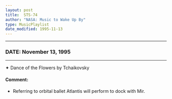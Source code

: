 ```yaml
---
layout: post
title:  STS-74
author: "NASA: Music to Wake Up By"
type: MusicPlaylist
date_modified: 1995-11-13
---
```


----
### DATE: November 13, 1995
----
✦ Dance of the Flowers by Tchaikovsky

#### Comment:
* Referring to orbital ballet Atlantis will perform to dock with Mir.
